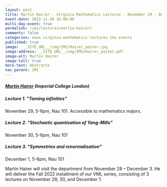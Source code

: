 ```yaml
---
layout: post
title: Martin Hairer - Virginia Mathematics Lectures - November 29 - December 1, 2022
event-date: 2022-11-29 16:00:00
multi-day-event: true
permalink: /ims/lectures/martin-hairer/
comments: false
categories: news virginia-mathematics-lectures ims events
published: true
image:  __SITE_URL__/img/IMS/Hairer_poster.jpg
image-address: __SITE_URL__/img/IMS/Hairer_poster.pdf
image-alt: Martin Hairer
image-tall: true
more-text: Abstracts
nav_parent: IMS
---
```


<h5 class="mt-1 mb-4"><a href="https://www.hairer.org">Martin Hairer</a> (Imperial College London)</h5>

<!--more-->

##### Lecture 1. "Taming infinities"

November 29, 5-6pm, Nau 101. Accessible to mathematics majors.

##### Lecture 2. "Stochastic quantisation of Yang-Mills"

November 30, 5-6pm, Nau 101

##### Lecture 3. "Symmetries and renormalisation" 

December 1, 5-6pm, Nau 101

Martin Hairer will visit the department from November 28 – December 3. He will deliver the Fall 2022 installment of our VML series, consisting of 3 lectures on November 29, 30, and December 1.


